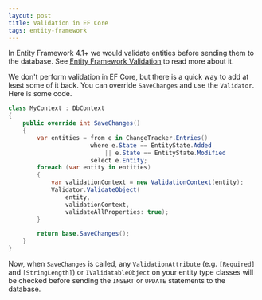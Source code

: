```yaml
---
layout: post
title: Validation in EF Core
tags: entity-framework
---
```


In Entity Framework 4.1+ we would validate entities before sending them to the database. See [Entity Framework
Validation][1] to read more about it.

We don't perform validation in EF Core, but there is a quick way to add at least some of it back. You can override
`SaveChanges` and use the `Validator`. Here is some code.

```cs
class MyContext : DbContext
{
    public override int SaveChanges()
    {
        var entities = from e in ChangeTracker.Entries()
                       where e.State == EntityState.Added
                           || e.State == EntityState.Modified
                       select e.Entity;
        foreach (var entity in entities)
        {
            var validationContext = new ValidationContext(entity);
            Validator.ValidateObject(
                entity,
                validationContext,
                validateAllProperties: true);
        }

        return base.SaveChanges();
    }
}
```

Now, when `SaveChanges` is called, any `ValidationAttribute` (e.g. `[Required]` and `[StringLength]`) or
`IValidatableObject` on your entity type classes will be checked before sending the `INSERT` or `UPDATE` statements to
the database.


  [1]: https://msdn.microsoft.com/en-us/library/gg193959.aspx
